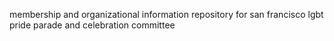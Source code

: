 membership and organizational information repository for san francisco lgbt pride parade and celebration committee 
